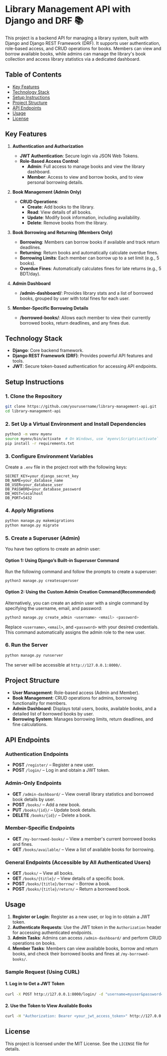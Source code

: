 # Library Management API with Django and DRF 📚

This project is a backend API for managing a library system, built with Django and Django REST Framework (DRF). It supports user authentication, role-based access, and CRUD operations for books. Members can view and borrow available books, while admins can manage the library's book collection and access library statistics via a dedicated dashboard.

## Table of Contents
- [Key Features](#key-features)
- [Technology Stack](#technology-stack)
- [Setup Instructions](#setup-instructions)
- [Project Structure](#project-structure)
- [API Endpoints](#api-endpoints)
- [Usage](#usage)
- [License](#license)

## Key Features

1. **Authentication and Authorization**
   - **JWT Authentication**: Secure login via JSON Web Tokens.
   - **Role-Based Access Control**:
     - **Admin**: Full access to manage books and view the library dashboard.
     - **Member**: Access to view and borrow books, and to view personal borrowing details.

2. **Book Management (Admin Only)**
   - **CRUD Operations**: 
     - **Create**: Add books to the library.
     - **Read**: View details of all books.
     - **Update**: Modify book information, including availability.
     - **Delete**: Remove books from the library.

3. **Book Borrowing and Returning (Members Only)**
   - **Borrowing**: Members can borrow books if available and track return deadlines.
   - **Returning**: Return books and automatically calculate overdue fines.
   - **Borrowing Limits**: Each member can borrow up to a set limit (e.g., 5 books).
   - **Overdue Fines**: Automatically calculates fines for late returns (e.g., 5 BDT/day).

4. **Admin Dashboard**
   - **/admin-dashboard/**: Provides library stats and a list of borrowed books, grouped by user with total fines for each user.

5. **Member-Specific Borrowing Details**
   - **/borrowed-books/**: Allows each member to view their currently borrowed books, return deadlines, and any fines due.

## Technology Stack

- **Django**: Core backend framework.
- **Django REST Framework (DRF)**: Provides powerful API features and tools.
- **JWT**: Secure token-based authentication for accessing API endpoints.

## Setup Instructions

### 1. Clone the Repository

```bash
git clone https://github.com/yourusername/library-management-api.git
cd library-management-api
```

### 2. Set Up a Virtual Environment and Install Dependencies

```bash
python3 -m venv myenv
source myenv/bin/activate  # On Windows, use `myenv\Scripts\activate`
pip install -r requirements.txt
```

### 3. Configure Environment Variables

Create a `.env` file in the project root with the following keys:

```
SECRET_KEY=your_django_secret_key
DB_NAME=your_database_name
DB_USER=your_database_user
DB_PASSWORD=your_database_password
DB_HOST=localhost
DB_PORT=5432
```

### 4. Apply Migrations

```bash
python manage.py makemigrations
python manage.py migrate
```

### 5. Create a Superuser (Admin)

You have two options to create an admin user:

#### Option 1: Using Django’s Built-in Superuser Command

Run the following command and follow the prompts to create a superuser:

```bash
python3 manage.py createsuperuser
```

#### Option 2: Using the Custom Admin Creation Command(Recommended)

Alternatively, you can create an admin user with a single command by specifying the username, email, and password:

```bash
python3 manage.py create_admin <username> <email> <password>
```

Replace `<username>`, `<email>`, and `<password>` with your desired credentials. This command automatically assigns the admin role to the new user.
 

### 6. Run the Server

```bash
python manage.py runserver
```

The server will be accessible at `http://127.0.0.1:8000/`.

## Project Structure

- **User Management**: Role-based access (Admin and Member).
- **Book Management**: CRUD operations for admins, borrowing functionality for members.
- **Admin Dashboard**: Displays total users, books, available books, and a detailed list of borrowed books by user.
- **Borrowing System**: Manages borrowing limits, return deadlines, and fine calculations.

## API Endpoints

### Authentication Endpoints
- **POST** `/register/` – Register a new user.
- **POST** `/login/` – Log in and obtain a JWT token.

### Admin-Only Endpoints
- **GET** `/admin-dashboard/` – View overall library statistics and borrowed book details by user.
- **POST** `/books/` – Add a new book.
- **PUT** `/books/{id}/` – Update book details.
- **DELETE** `/books/{id}/` – Delete a book.

### Member-Specific Endpoints
- **GET** `/my-borrowed-books/` – View a member's current borrowed books and fines.
- **GET** `/books/available/` – View a list of available books for borrowing.

### General Endpoints (Accessible by All Authenticated Users)
- **GET** `/books/` – View all books.
- **GET** `/books/{title}/` – View details of a specific book.
- **POST** `/books/{title}/borrow/` – Borrow a book.
- **POST** `/books/{title}/return/` – Return a borrowed book.

## Usage

1. **Register or Login**: Register as a new user, or log in to obtain a JWT token.
2. **Authenticate Requests**: Use the JWT token in the `Authorization` header for accessing authenticated endpoints.
3. **Admin Tasks**: Admins can access `/admin-dashboard/` and perform CRUD operations on books.
4. **Member Tasks**: Members can view available books, borrow and return books, and check their borrowed books and fines at `/my-borrowed-books/`.

### Sample Request (Using CURL)

#### 1. Log in to Get a JWT Token
```bash
curl -X POST http://127.0.0.1:8000/login/ -d "username=myuser&password=mypassword"
```

#### 2. Use the Token to View Available Books
```bash
curl -H "Authorization: Bearer <your_jwt_access_token>" http://127.0.0.1:8000/books/available/
```

## License

This project is licensed under the MIT License. See the `LICENSE` file for details.
